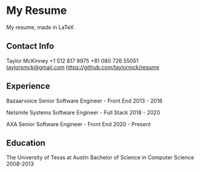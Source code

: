 My Resume
=========
My resume, made in LaTeX

Contact Info
------------
Taylor McKinney
+1 512 817 9975
+81 080 726 55051
taylorsmck@gmail.com
https://github.com/taylormck/resume

Experience
----------
Bazaarvoice
Senior Software Engineer - Front End
2013 - 2018

Netsmile
Systems Software Engineer - Full Stack
2018 - 2020

AXA
Senior Software Engineer - Front End
2020 - Present

Education
---------
The University of Texas at Austin
Bachelor of Science in Computer Science
2008-2013

